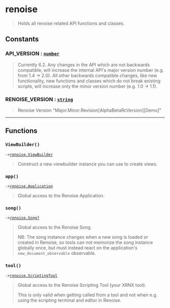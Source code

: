 # renoise<a name="renoise"></a>  
> Holds all renoise related API functions and classes.  

<!-- toc -->
  
## Constants

### API_VERSION : [`number`](../API/builtins/number.md)<a name="API_VERSION"></a>
> Currently 6.2. Any changes in the API which are not backwards compatible,
> will increase the internal API's major version number (e.g. from 1.4 -> 2.0).
> All other backwards compatible changes, like new functionality, new functions
> and classes which do not break existing scripts, will increase only the minor
> version number (e.g. 1.0 -> 1.1).

### RENOISE_VERSION : [`string`](../API/builtins/string.md)<a name="RENOISE_VERSION"></a>
> Renoise Version "Major.Minor.Revision[AlphaBetaRcVersion][Demo]"
  

---  
## Functions
### `ViewBuilder()`<a name="ViewBuilder"></a>
`->`[`renoise.ViewBuilder`](../API/renoise/renoise.ViewBuilder.md)  

> Construct a new viewbuilder instance you can use to create views.
### `app()`<a name="app"></a>
`->`[`renoise.Application`](../API/renoise/renoise.Application.md)  

> Global access to the Renoise Application.
### `song()`<a name="song"></a>
`->`[`renoise.Song`](../API/renoise/renoise.Song.md)[`?`](../API/builtins/nil.md)  

> Global access to the Renoise Song.
> 
> NB: The song instance changes when a new song is loaded or created in Renoise,
> so tools can not memorize the song instance globally once, but must instead
> react on the application's `new_document_observable`
> observable.
### `tool()`<a name="tool"></a>
`->`[`renoise.ScriptingTool`](../API/renoise/renoise.ScriptingTool.md)  

> Global access to the Renoise Scripting Tool (your XRNX tool).
> 
> This is only valid when getting called from a tool and not when e.g. using the
> scripting terminal and editor in Renoise.  

